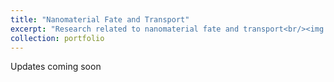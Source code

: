 ```yaml
---
title: "Nanomaterial Fate and Transport"
excerpt: "Research related to nanomaterial fate and transport<br/><img src='/images/NanoImpact Graphical Abstract.jpg'>"
collection: portfolio
---
```


Updates coming soon
